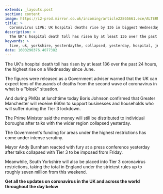 ```yaml
--- 
extends: _layouts.post 
section: content 
image: https://i2-prod.mirror.co.uk/incoming/article22865661.ece/ALTERNATES/s1200/1_How-Royal-Papworth-Hospital-Adapted-To-Battle-A-Pandemic.jpg 
title: > 
  Coronavirus LIVE: UK hospital deaths rise by 136 in biggest Wednesday jump since June 
description: > 
  The UK's hospital death toll has risen by at least 136 over the past 24 hours, the highest rise on a Wednesday since June.The Prime Minister said the money will still be distributed to individual boroughs after talks with the wider region collapsed yesterday.The Government's funding for areas under the highest restrictions has come under intense scrutiny.Mayor Andy Burnham reacted with fury at a press conference yesterday after talks collapsed with Tier 3 to be imposed from Friday.Get all the updates on coronavirus in the UK and across the world throughout the day below 
keywords: > 
  live, uk, yorkshire, yesterdaythe, collapsed, yesterday, hospital, jump, tier, talks, coronavirus, deaths, biggest, rise, 136, highest, restrictions 
date: 1603290376.4077382 
--- 
```

<div><p>The UK's hospital death toll has risen by at least 136 over the past 24 hours, the highest rise on a Wednesday since June. </p> <p>The figures were released as a Government adviser warned that the UK can expect tens of thousands of deaths from the second wave of coronavirus in what is a "bleak" situation.</p> <p>And during PMQs at lunchtime today Boris Johnson confirmed that Greater Manchester will receive &#163;60m to support businesses and households who will suffer during the Tier 3 lockdown.</p> <p>The Prime Minister said the money will still be distributed to individual boroughs after talks with the wider region collapsed yesterday.</p> <p>The Government's funding for areas under the highest restrictions has come under intense scrutiny.</p> <p>Mayor Andy Burnham reacted with fury at a press conference yesterday after talks collapsed with Tier 3 to be imposed from Friday.</p> <p>Meanwhile, South Yorkshire will also be placed into Tier 3 coronavirus restrictions, taking the total in England under the strictest rules up to roughly seven million from this weekend.</p> <p><strong>Get all the updates on coronavirus in the UK and across the world throughout the day below</strong></p></div>